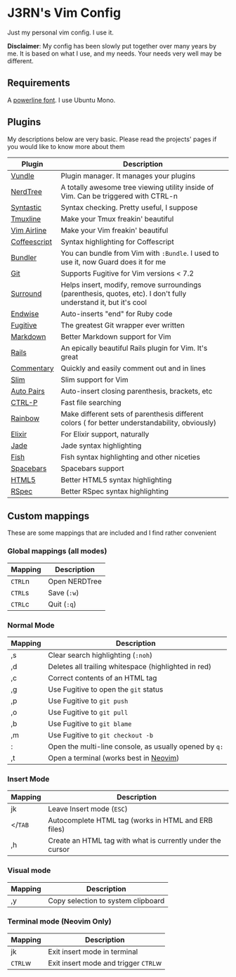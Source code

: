 # J3RN's Vim Config

Just my personal vim config. I use it.

**Disclaimer**: My config has been slowly put together over many years by me. It is based on what I use, and my needs. Your needs very well may be different.

## Requirements

A [powerline font](https://github.com/powerline/fonts). I use Ubuntu Mono.

## Plugins
My descriptions below are very basic. Please read the projects' pages if you
would like to know more about them

| Plugin | Description |
|---------------------------------------------------|------------------------------------------------------
| [Vundle](https://github.com/gmarik/Vundle.vim) | Plugin manager. It manages your plugins |
| [NerdTree](https://github.com/scrooloose/nerdtree) | A totally awesome tree viewing utility inside of Vim. Can be triggered with CTRL-n |
| [Syntastic](https://github.com/scrooloose/syntastic) | Syntax checking. Pretty useful, I suppose |
| [Tmuxline](https://github.com/edkolev/tmuxline.vim) | Make your Tmux freakin' beautiful |
| [Vim Airline](https://github.com/bling/vim-airline) | Make your Vim freakin' beautiful |
| [Coffeescript](https://github.com/kchmck/vim-coffee-script) | Syntax highlighting for Coffescript |
| [Bundler](https://github.com/tpope/vim-bundler) | You can bundle from Vim with `:Bundle`. I used to use it, now Guard does it for me |
| [Git](https://github.com/tpope/vim-git) | Supports Fugitive for Vim versions < 7.2 |
| [Surround](https://github.com/tpope/vim-surround) | Helps insert, modify, remove surroundings (parenthesis, quotes, etc). I don't fully understand it, but it's cool |
| [Endwise](https://github.com/tpope/vim-endwise) | Auto-inserts "end" for Ruby code |
| [Fugitive](https://github.com/tpope/vim-fugitive) | The greatest Git wrapper ever written |
| [Markdown](https://github.com/tpope/vim-markdown) | Better Markdown support for Vim |
| [Rails](https://github.com/tpope/vim-rails) | An epically beautiful Rails plugin for Vim. It's great |
| [Commentary](https://github.com/tpope/vim-commentary) | Quickly and easily comment out and in lines |
| [Slim](https://github.com/slim-template/vim-slim) | Slim support for Vim |
| [Auto Pairs](https://github.com/jiangmiao/auto-pairs) | Auto-insert closing parenthesis, brackets, etc |
| [CTRL-P](https://github.com/kien/ctrlp.vim) | Fast file searching |
| [Rainbow](https://github.com/luochen1990/rainbow) | Make different sets of parenthesis different colors ( for better understandability, obviously) |
| [Elixir](https://github.com/elixir-lang/vim-elixir) | For Elixir support, naturally |
| [Jade](https://github.com/digitaltoad/vim-jade) | Jade syntax highlighting |
| [Fish](http://github.com/dag/vim-fish) | Fish syntax highlighting and other niceties |
| [Spacebars](https://github.com/Slava/vim-spacebars) | Spacebars support |
| [HTML5](https://github.com/othree/html5.vim) | Better HTML5 syntax highlighting |
| [RSpec](https://github.com/keith/rspec.vim) | Better RSpec syntax highlighting |

## Custom mappings
These are some mappings that are included and I find rather convenient

### Global mappings (all modes)

| Mapping | Description |
|---------|-------------|
| `CTRL`n | Open NERDTree |
| `CTRL`s | Save (`:w`)|
| `CTRL`c | Quit (`:q`) |

### Normal Mode

| Mapping | Description|
|---------|------------|
| ,s | Clear search highlighting (`:noh`) |
| ,d | Deletes all trailing whitespace (highlighted in red) |
| ,c | Correct contents of an HTML tag |
| ,g | Use Fugitive to open the `git` status |
| ,p | Use Fugitive to `git push` |
| ,o | Use Fugitive to `git pull` |
| ,b | Use Fugitive to `git blame` |
| ,m | Use Fugitive to `git checkout -b` |
| : | Open the multi-line console, as usually opened by `q:` |
| ,t | Open a terminal (works best in [Neovim](https://github.com/neovim/neovim)) |

### Insert Mode

| Mapping | Description |
|---------|-------------|
| jk | Leave Insert mode (`ESC`) |
| &lt;/`TAB` | Autocomplete HTML tag (works in HTML and ERB files) |
| ,h | Create an HTML tag with what is currently under the cursor |

### Visual mode

| Mapping | Description |
|---------|-------------|
| ,y | Copy selection to system clipboard |

### Terminal mode (Neovim Only)

| Mapping | Description |
|---------|-------------|
| jk | Exit insert mode in terminal |
| `CTRL`w | Exit insert mode and trigger `CTRL`w |
